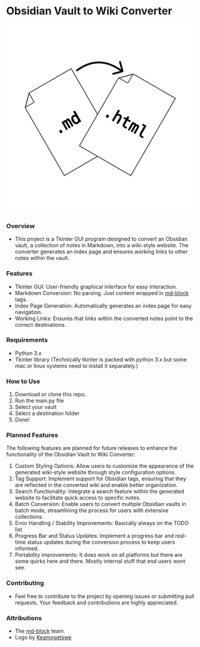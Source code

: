 # Obsidian Vault to Wiki Converter
![O-H](Resources/Images/Obsidian_to_HTML.svg)
### Overview
- This project is a Tkinter GUI program designed to convert an Obsidian vault, a collection of notes in Markdown, into a wiki-style website. The converter generates an index page and ensures working links to other notes within the vault.

### Features
- Tkinter GUI: User-friendly graphical interface for easy interaction.
- Markdown Conversion: No parsing. Just content wrapped in [md-block](https://github.com/LeaVerou/md-block) tags.
- Index Page Generation: Automatically generates an index page for easy navigation.
- Working Links: Ensures that links within the converted notes point to the correct destinations.

### Requirements
- Python 3.x
- Tkinter library (Technically tkinter is packed with python 3.x but some mac or linux systems need to install it separately.)

### How to Use
1. Download or clone this repo.
2. Run the main.py file
3. Select your vault
4. Select a destination folder
5. Done!

### Planned Features
The following features are planned for future releases to enhance the functionality of the Obsidian Vault to Wiki Converter:

1. Custom Styling Options: Allow users to customize the appearance of the generated wiki-style website through style configuration options.
2. Tag Support: Implement support for Obsidian tags, ensuring that they are reflected in the converted wiki and enable better organization.
3. Search Functionality: Integrate a search feature within the generated website to facilitate quick access to specific notes.
4. Batch Conversion: Enable users to convert multiple Obsidian vaults in batch mode, streamlining the process for users with extensive collections.
5. Error Handling / Stability Improvements: Basically always on the TODO list
6. Progress Bar and Status Updates: Implement a progress bar and real-time status updates during the conversion process to keep users informed.
7. Portability improvements: It does work on all platforms but there are some quirks here and there. Mostly internal stuff that end users wont see.
   
### Contributing
- Feel free to contribute to the project by opening issues or submitting pull requests. Your feedback and contributions are highly appreciated.

### Attributions
- The [md-block](https://github.com/LeaVerou/md-block) team.
- Logo by [Keamogetswe](https://github.com/Keamo-getswe)
